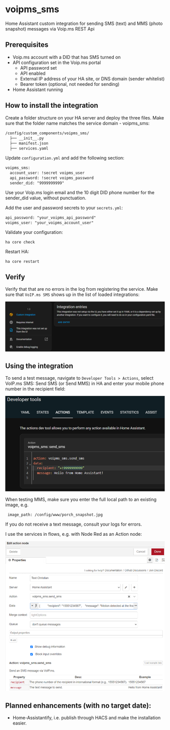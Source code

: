 # voipms_sms
Home Assistant custom integration for sending SMS (text) and MMS (photo snapshot) messages via Voip.ms REST Api 

## Prerequisites
- Voip.ms account with a DID that has SMS turned on
- API configuration set in the Voip.ms portal
  - API password set
  - API enabled
  - External IP address of your HA site, or DNS domain (sender whitelist)
  - Bearer token (optional, not needed for sending)
- Home Assistant running

## How to install the integration

Create a folder structure on your HA server and deploy the three files.
Make sure that the folder name matches the service domain - voipms_sms:

```
/config/custom_components/voipms_sms/
  ├── __init__.py
  ├── manifest.json
  ├── services.yaml
```  

Update `configuration.yml` and add the following section:

```
voipms_sms:
  account_user: !secret voipms_user
  api_password: !secret voipms_password
  sender_did: "9999999999"
```

Use your Voip.ms login email and the 10 digit DID phone number for the sender_did value, without punctuation.

Add the user and password secrets to your `secrets.yml`:

```
api_password: "your_voipms_api_password"
voipms_user: "your_voipms_account_user"
```

Validate your configuration:

```
ha core check
```

Restart HA:

```
ha core restart
```

## Verify

Verify that that are no errors in the log from registering the service. 
Make sure that `VoIP.ms SMS` shows up in the list of loaded integrations:

![alt text](custom-integration.png)


## Using the integration

To send a test message, navigate to `Developer Tools > Actions`, select VoIP.ms SMS: Send SMS (or Send MMS) in HA and enter your mobile phone number in the recipient field:

![alt text](developer-tools.png)

When testing MMS, make sure you enter the full local path to an existing image, e.g.
```
 image_path: /config/www/porch_snapshot.jpg
```

If you do not receive a text message, consult your logs for errors.

I use the services in flows, e.g. with Node Red as an Action node:

![alt text](node-red.png)


## Planned enhancements (with no target date):

- Home-Assistantify, i.e. publish through HACS and make the installation easier.
